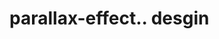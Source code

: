 # parallax-effect.. desgin                                                                                                                                                                                                                                                                                                                                                                                                                                                                                                                                                                                                                

